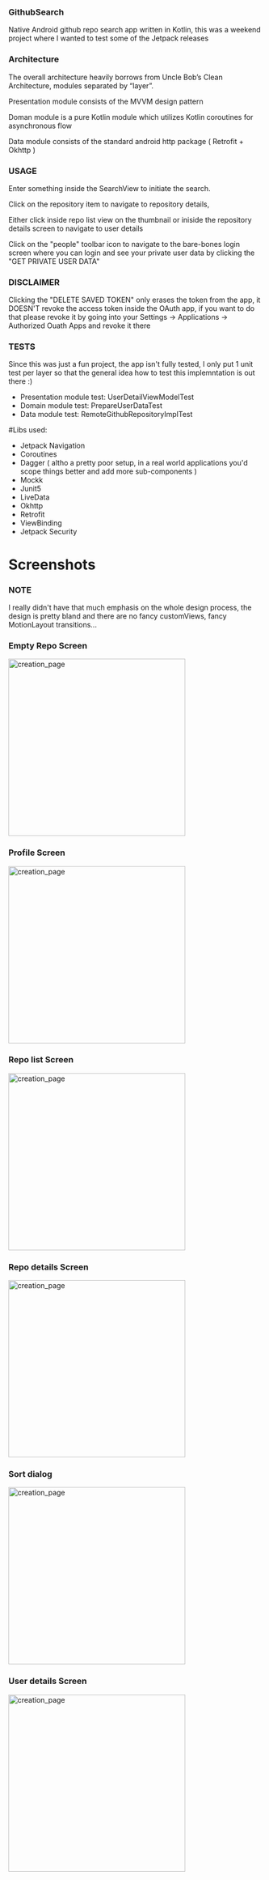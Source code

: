 ### GithubSearch

Native Android github repo search app written in Kotlin, this was a weekend project where I wanted to test some of the
Jetpack releases

### Architecture

The overall architecture heavily borrows from Uncle Bob’s Clean Architecture, modules separated by “layer”.

Presentation module consists of the MVVM design pattern

Doman module is a pure Kotlin module which utilizes Kotlin coroutines for asynchronous flow

Data module consists of the standard android http package ( Retrofit + Okhttp )

### USAGE

Enter something inside the SearchView to initiate the search.

Click on the repository item to navigate to repository details,

Either click inside repo list view on the thumbnail or iniside the repository details screen to navigate to user details

Click on the "people" toolbar icon to navigate to the bare-bones login screen where you can login and see your private user data 
by clicking the "GET PRIVATE USER DATA"

### DISCLAIMER 
Clicking the "DELETE SAVED TOKEN" only erases the token from the app, it DOESN'T revoke the access token inside
the OAuth app, if you want to do that please revoke it by going into your Settings -> Applications -> Authorized Ouath Apps and revoke it there

### TESTS

Since this was just a fun project, the app isn't fully tested, I only put 1 unit test per layer so that the general
idea how to test this implemntation is out there :)

- Presentation module test: UserDetailViewModelTest
- Domain module test: PrepareUserDataTest
- Data module test: RemoteGithubRepositoryImplTest

#Libs used: 

- Jetpack Navigation
- Coroutines
- Dagger 
 ( altho a pretty poor setup, in a real world applications you'd scope things better and add more sub-components )
- Mockk
- Junit5
- LiveData
- Okhttp
- Retrofit
- ViewBinding
- Jetpack Security

# Screenshots

### NOTE 
I really didn't have that much emphasis on the whole design process, the design is pretty bland and there are no fancy
customViews, fancy MotionLayout transitions...

### Empty Repo Screen

<img width="350" alt="creation_page" src="/screenshots/empty_repo_screen.JPEG">

### Profile Screen

<img width="350" alt="creation_page" src="/screenshots/profile_screen.JPEG">

### Repo list Screen

<img width="350" alt="creation_page" src="/screenshots/repo_list.JPEG">

### Repo details Screen

<img width="350" alt="creation_page" src="/screenshots/repository_details.JPEG">

### Sort dialog

<img width="350" alt="creation_page" src="/screenshots/sort_dialog.JPEG">

### User details Screen

<img width="350" alt="creation_page" src="/screenshots/user_details.JPEG">
